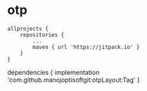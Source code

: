 # otp
	allprojects {
		repositories {
			...
			maven { url 'https://jitpack.io' }
		}
	}





dependencies {
	        implementation 'com.github.manojoptisoftgit:otpLayout:Tag'
	}
